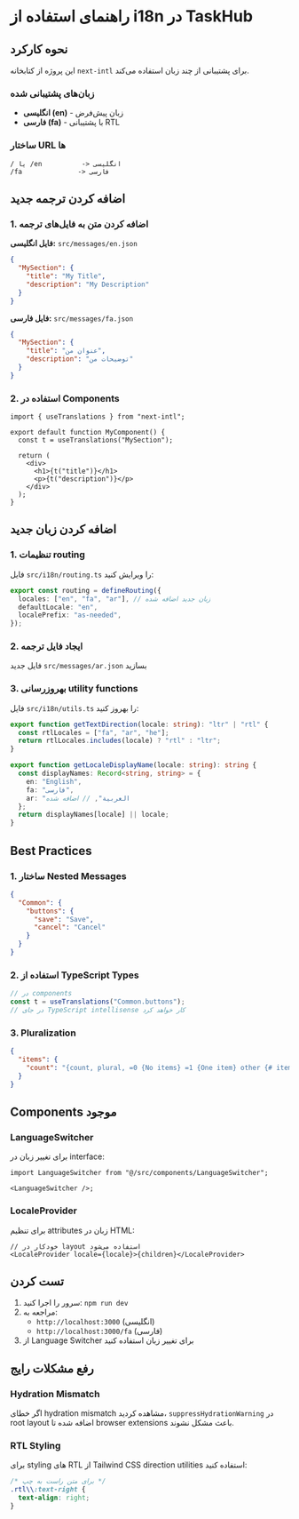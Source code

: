 # راهنمای استفاده از i18n در TaskHub

## نحوه کارکرد

این پروژه از کتابخانه `next-intl` برای پشتیبانی از چند زبان استفاده می‌کند.

### زبان‌های پشتیبانی شده

- **انگلیسی (en)** - زبان پیش‌فرض
- **فارسی (fa)** - با پشتیبانی RTL

### ساختار URL ها

```
/ یا /en          -> انگلیسی
/fa              -> فارسی
```

## اضافه کردن ترجمه جدید

### 1. اضافه کردن متن به فایل‌های ترجمه

**فایل انگلیسی:** `src/messages/en.json`

```json
{
  "MySection": {
    "title": "My Title",
    "description": "My Description"
  }
}
```

**فایل فارسی:** `src/messages/fa.json`

```json
{
  "MySection": {
    "title": "عنوان من",
    "description": "توضیحات من"
  }
}
```

### 2. استفاده در Components

```tsx
import { useTranslations } from "next-intl";

export default function MyComponent() {
  const t = useTranslations("MySection");

  return (
    <div>
      <h1>{t("title")}</h1>
      <p>{t("description")}</p>
    </div>
  );
}
```

## اضافه کردن زبان جدید

### 1. تنظیمات routing

فایل `src/i18n/routing.ts` را ویرایش کنید:

```typescript
export const routing = defineRouting({
  locales: ["en", "fa", "ar"], // زبان جدید اضافه شده
  defaultLocale: "en",
  localePrefix: "as-needed",
});
```

### 2. ایجاد فایل ترجمه

فایل جدید `src/messages/ar.json` بسازید

### 3. بهروزرسانی utility functions

فایل `src/i18n/utils.ts` را بهروز کنید:

```typescript
export function getTextDirection(locale: string): "ltr" | "rtl" {
  const rtlLocales = ["fa", "ar", "he"];
  return rtlLocales.includes(locale) ? "rtl" : "ltr";
}

export function getLocaleDisplayName(locale: string): string {
  const displayNames: Record<string, string> = {
    en: "English",
    fa: "فارسی",
    ar: "العربية", // اضافه شده
  };
  return displayNames[locale] || locale;
}
```

## Best Practices

### 1. ساختار Nested Messages

```json
{
  "Common": {
    "buttons": {
      "save": "Save",
      "cancel": "Cancel"
    }
  }
}
```

### 2. استفاده از TypeScript Types

```typescript
// در components
const t = useTranslations("Common.buttons");
// در جای TypeScript intellisense کار خواهد کرد
```

### 3. Pluralization

```json
{
  "items": {
    "count": "{count, plural, =0 {No items} =1 {One item} other {# items}}"
  }
}
```

## Components موجود

### LanguageSwitcher

برای تغییر زبان در interface:

```tsx
import LanguageSwitcher from "@/src/components/LanguageSwitcher";

<LanguageSwitcher />;
```

### LocaleProvider

برای تنظیم attributes زبان در HTML:

```tsx
// خودکار در layout استفاده می‌شود
<LocaleProvider locale={locale}>{children}</LocaleProvider>
```

## تست کردن

1. سرور را اجرا کنید: `npm run dev`
2. مراجعه به:
   - `http://localhost:3000` (انگلیسی)
   - `http://localhost:3000/fa` (فارسی)
3. از Language Switcher برای تغییر زبان استفاده کنید

## رفع مشکلات رایج

### Hydration Mismatch

اگر خطای hydration mismatch مشاهده کردید، `suppressHydrationWarning` در root layout اضافه شده تا browser extensions باعث مشکل نشوند.

### RTL Styling

برای styling های RTL از Tailwind CSS direction utilities استفاده کنید:

```css
/* برای متن راست به چپ */
.rtl\\:text-right {
  text-align: right;
}
```
